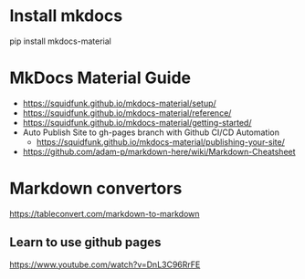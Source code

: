 # Install mkdocs
pip install mkdocs-material

# MkDocs Material Guide
- https://squidfunk.github.io/mkdocs-material/setup/
- https://squidfunk.github.io/mkdocs-material/reference/
- https://squidfunk.github.io/mkdocs-material/getting-started/
- Auto Publish Site to gh-pages branch with Github CI/CD Automation
    - https://squidfunk.github.io/mkdocs-material/publishing-your-site/
- https://github.com/adam-p/markdown-here/wiki/Markdown-Cheatsheet

# Markdown convertors
https://tableconvert.com/markdown-to-markdown

## Learn to use github pages
https://www.youtube.com/watch?v=DnL3C96RrFE
